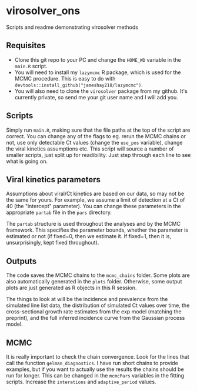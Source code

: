 # virosolver_ons
Scripts and readme demonstrating virosolver methods

## Requisites
- Clone this git repo to your PC and change the `HOME_WD` variable in the `main.R` script.
- You will need to install my `lazymcmc` R package, which is used for the MCMC procedure. This is easy to do with `devtools::install_github("jameshay218/lazymcmc")`.
- You will also need to clone the `virosolver` package from my github. It's currently private, so send me your git user name and I will add you.

## Scripts
Simply run `main.R`, making sure that the file paths at the top of the script are correct. You can change any of the flags to eg. rerun the MCMC chains or not, use only detectable Ct values (change the `use_pos` variable), change the viral kinetics assumptions etc. This script will source a number of smaller scripts, just split up for readibility. Just step through each line to see what is going on.

## Viral kinetics parameters
Assumptions about viral/Ct kinetics are based on our data, so may not be the same for yours. For example, we assume a limit of detection at a Ct of 40 (the "intercept" parameter). You can change these parameters in the appropriate `partab` file in the `pars` directory. 

The `partab` structure is used throughout the analyses and by the MCMC framework. This specifies the parameter bounds, whether the parameter is estimated or not (if fixed=0, then we estimate it. If fixed=1, then it is, unsurprisingly, kept fixed throughout).

## Outputs
The code saves the MCMC chains to the `mcmc_chains` folder. Some plots are also automatically generated in the `plots` folder. Otherwise, some output plots are just generated as R objects in this R session.

The things to look at will be the incidence and prevalence from the simulated line list data, the distribution of simulated Ct values over time, the cross-sectional growth rate estimates from the exp model (matching the preprint), and the full inferred incidence curve from the Gaussian process model.

## MCMC
It is really important to check the chain convergence. Look for the lines that call the function `gelman_diagnostics`. I have run short chains to provide examples, but if you want to actually use the results the chains should be run for longer. This can be changed in the `mcmcPars` variables in the fitting scripts. Increase the `interations` and `adaptive_period` values.
